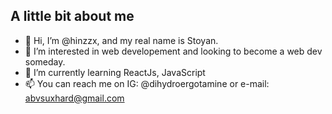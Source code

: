 ## A little bit about me

- 👋 Hi, I’m @hinzzx, and my real name is Stoyan.
- 👀 I’m interested in web developement and looking to become a web dev someday.
- 🌱 I’m currently learning ReactJs, JavaScript
- 📫 You can reach me on IG: @dihydroergotamine or e-mail: abvsuxhard@gmail.com

